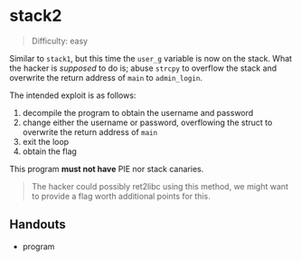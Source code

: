 # stack2

>Difficulty: easy

Similar to `stack1`, but this time the `user_g` variable is now on the stack. What the hacker is *supposed*
to do is; abuse `strcpy` to overflow the stack and overwrite the return address of `main` to `admin_login`.

The intended exploit is as follows:

1. decompile the program to obtain the username and password
1. change either the username or password, overflowing the struct to overwrite the return address of `main`
1. exit the loop
1. obtain the flag

This program **must not have** PIE nor stack canaries.

>The hacker could possibly ret2libc using this method, we might want to provide a flag worth additional
>points for this.

## Handouts

- program
